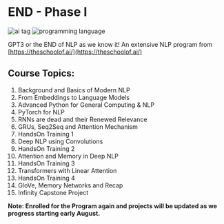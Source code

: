 # END - Phase I
<img src="https://img.shields.io/badge/tag-nlp-yellowgreen.svg?style=plastic" alt="ai tag"> <img src="https://img.shields.io/badge/programming%20language-python-yellowgreen.svg?style=plastic" alt="programming language">

GPT3 or the END of NLP as we know it! An extensive NLP program from [https://theschoolof.ai/](https://theschoolof.ai/)  


## Course Topics:
1. Background and Basics of Modern NLP
2. From Embeddings to Language Models
3. Advanced Python for General Computing & NLP
4. PyTorch for NLP
5. RNNs are dead and their Renewed Relevance
6. GRUs, Seq2Seq and Attention Mechanism
7. HandsOn Training 1
8. Deep NLP using Convolutions
9. HandsOn Training 2
10. Attention and Memory in Deep NLP
11. HandsOn Training 3
12. Transformers with Linear Attention
13. HandsOn Training 4
14. GloVe, Memory Networks and Recap
15. Infinity Capstone Project  


**Note: Enrolled for the Program again and projects will be updated as we progress starting early August.**
